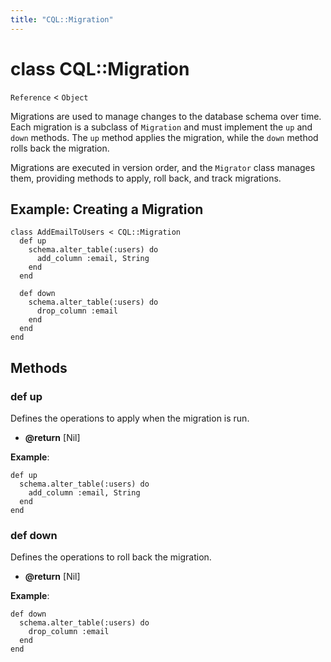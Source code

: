 ```yaml
---
title: "CQL::Migration"
---
```


# class CQL::Migration

`Reference` < `Object`

Migrations are used to manage changes to the database schema over time. Each migration is a subclass of `Migration` and must implement the `up` and `down` methods. The `up` method applies the migration, while the `down` method rolls back the migration.

Migrations are executed in version order, and the `Migrator` class manages them, providing methods to apply, roll back, and track migrations.

## Example: Creating a Migration

```crystal
class AddEmailToUsers < CQL::Migration
  def up
    schema.alter_table(:users) do
      add_column :email, String
    end
  end

  def down
    schema.alter_table(:users) do
      drop_column :email
    end
  end
end
```

## Methods

### def up

Defines the operations to apply when the migration is run.

- **@return** \[Nil]

**Example**:

```crystal
def up
  schema.alter_table(:users) do
    add_column :email, String
  end
end
```

### def down

Defines the operations to roll back the migration.

- **@return** \[Nil]

**Example**:

```crystal
def down
  schema.alter_table(:users) do
    drop_column :email
  end
end
```
